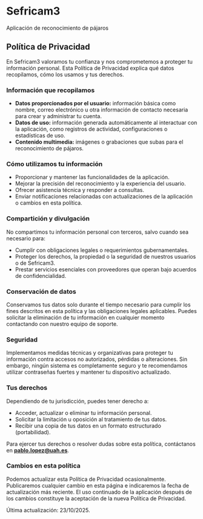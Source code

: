 # Sefricam3
Aplicación de reconocimiento de pájaros

## Política de Privacidad

En Sefricam3 valoramos tu confianza y nos comprometemos a proteger tu información personal. Esta Política de Privacidad explica qué datos recopilamos, cómo los usamos y tus derechos.

### Información que recopilamos
- **Datos proporcionados por el usuario:** información básica como nombre, correo electrónico u otra información de contacto necesaria para crear y administrar tu cuenta.
- **Datos de uso:** información generada automáticamente al interactuar con la aplicación, como registros de actividad, configuraciones o estadísticas de uso.
- **Contenido multimedia:** imágenes o grabaciones que subas para el reconocimiento de pájaros.

### Cómo utilizamos tu información
- Proporcionar y mantener las funcionalidades de la aplicación.
- Mejorar la precisión del reconocimiento y la experiencia del usuario.
- Ofrecer asistencia técnica y responder a consultas.
- Enviar notificaciones relacionadas con actualizaciones de la aplicación o cambios en esta política.

### Compartición y divulgación
No compartimos tu información personal con terceros, salvo cuando sea necesario para:
- Cumplir con obligaciones legales o requerimientos gubernamentales.
- Proteger los derechos, la propiedad o la seguridad de nuestros usuarios o de Sefricam3.
- Prestar servicios esenciales con proveedores que operan bajo acuerdos de confidencialidad.

### Conservación de datos
Conservamos tus datos solo durante el tiempo necesario para cumplir los fines descritos en esta política y las obligaciones legales aplicables. Puedes solicitar la eliminación de tu información en cualquier momento contactando con nuestro equipo de soporte.

### Seguridad
Implementamos medidas técnicas y organizativas para proteger tu información contra accesos no autorizados, pérdidas o alteraciones. Sin embargo, ningún sistema es completamente seguro y te recomendamos utilizar contraseñas fuertes y mantener tu dispositivo actualizado.

### Tus derechos
Dependiendo de tu jurisdicción, puedes tener derecho a:
- Acceder, actualizar o eliminar tu información personal.
- Solicitar la limitación u oposición al tratamiento de tus datos.
- Recibir una copia de tus datos en un formato estructurado (portabilidad).

Para ejercer tus derechos o resolver dudas sobre esta política, contáctanos en **pablo.lopez@uah.es**.

### Cambios en esta política
Podemos actualizar esta Política de Privacidad ocasionalmente. Publicaremos cualquier cambio en esta página e indicaremos la fecha de actualización más reciente. El uso continuado de la aplicación después de los cambios constituye la aceptación de la nueva Política de Privacidad.

Última actualización: 23/10/2025.
